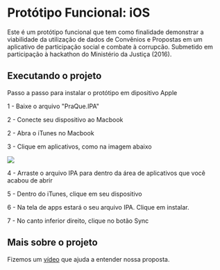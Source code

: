 # Protótipo Funcional: iOS

Este é um protótipo funcional que tem como finalidade demonstrar a viabilidade da utilização de dados de Convênios e Propostas em um aplicativo de participação social e combate à corrupcão. Submetido em participação à hackathon do Ministério da Justiça (2016).

## Executando o projeto

Passo a passo para instalar o protótipo em dipositivo Apple

1 - Baixe o arquivo "PraQue.IPA"

2 - Conecte seu dispositivo ao Macbook

2 - Abra o iTunes no Macbook

3 - Clique em aplicativos, como na imagem abaixo

<img src="http://i.imgur.com/XSNVF4B.png">

4 - Arraste o arquivo IPA para dentro da área de aplicativos que você acabou de abrir

5 - Dentro do iTunes, clique em seu dispositivo

6 - Na tela de apps estará o seu arquivo IPA. Clique em instalar.

7 - No canto inferior direito, clique no botão Sync


## Mais sobre o projeto

Fizemos um [vídeo](https://www.youtube.com/watch?v=MeXjcsEGn9A) que ajuda a entender nossa proposta. 
